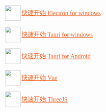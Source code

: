 <span style="font-family: 'PingFangSC', 'PingFang SC';">
    <span style="display:block">
        <img style="width:50px;height:50px;" align="left" src="https://www.electronjs.org/zh/assets/img/favicon.ico"  />
        <p align="left" style="font-size:20px;line-height:50px;"> <a style="color:#ee682b" href="https://github.com/TogetherYear/EVV">快速开始 Electron for windows</a></p>
    </span>
    <span style="display:block">
        <img style="width:50px;height:50px;" align="left" src="https://tauri.app/favicon.svg"  />
        <p align="left" style="font-size:20px;line-height:50px;"> <a style="color:#ee682b" href="https://github.com/TogetherYear/TVV">快速开始 Tauri for windows</a></p>
    </span>
    <span style="display:block">
        <img style="width:50px;height:50px;" align="left" src="https://tauri.app/favicon.svg"  />
        <p align="left" style="font-size:20px;line-height:50px;"> <a style="color:#ee682b" href="https://github.com/TogetherYear/TVVA">快速开始 Tauri for Android</a></p>
    </span>
        <span style="display:block">
        <img style="width:50px;height:50px;" align="left" src="https://cn.vuejs.org/logo.svg"  />
        <p align="left" style="font-size:20px;line-height:50px;"> <a style="color:#ee682b" href="https://github.com/TogetherYear/VV">快速开始 Vue</a></p>
    </span>
    <span style="display:block">
        <img style="width:50px;height:50px;" align="left" src="https://threejs.org/files/favicon_white.ico"  />
        <p align="left" style="font-size:20px;line-height:50px;"> <a style="color:#ee682b" href="https://github.com/TogetherYear/Simple-Three">快速开始 ThreeJS</a></p>
    </span>
</span>

